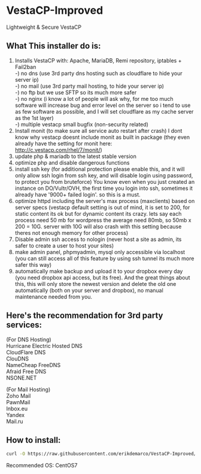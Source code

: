 # VestaCP-Improved
Lightweight &amp; Secure VestaCP

## What This installer do is:
1. Installs VestaCP with: Apache, MariaDB, Remi repository, iptables + Fail2ban  
-) no dns (use 3rd party dns hosting such as cloudflare to hide your server ip)  
-) no mail (use 3rd party mail hosting, to hide your server ip)  
-) no ftp but we use SFTP so its much more safer  
-) no nginx (i know a lot of people will ask why, for me too much software will increase bug and error level on the server so i tend to use as few software as possible, and I will set cloudflare as my cache server as the 1st layer)  
-) multiple vestacp small bugfix (non-security related)
2. Install monit (to make sure all service auto restart after crash) I dont know why vestacp doesnt include monit as built in package (they even already have the setting for monit here: http://c.vestacp.com/rhel/7/monit/)
3. update php & mariadb to the latest stable version
4. optimize php and disable dangerous functions
5. install ssh key (for additional protection please enable this, and it will only allow ssh login from ssh key, and will disable login using password, to protect you from bruteforce) You know even when you just created an instance on DO/Vultr/OVH, the first time you login into ssh, sometimes it already have '9000+ failed login'. so this is a must.
6. optimize httpd including the server's max process (maxclients) based on server specs (vestacp default setting is out of mind, it is set to 200, for static content its ok but for dynamic content its crazy. lets say each process need 50 mb for wordpress the average need 80mb, so 50mb x 200 = 10G. server with 10G will also crash with this setting because theres not enough memory for other process)
7. Disable admin ssh access to nologin (never host a site as admin, its safer to create a user to host your sites)
8. make admin panel, phpmyadmin, mysql only accessible via localhost (you can still access all of this feature by using ssh tunnel its much more safer this way)
9. automatically make backup and upload it to your dropbox every day (you need dropbox api access, but its free). And the great things about this, this will only store the newest version and delete the old one automatically (both on your server and dropbox), no manual maintenance needed from you.
  
  
## Here's the recommendation for 3rd party services:
(For DNS Hosting)  
Hurricane Electric Hosted DNS  
CloudFlare DNS  
ClouDNS  
NameCheap FreeDNS  
Afraid Free DNS  
NSONE.NET  
  
(For Mail Hosting)  
Zoho Mail  
PawnMail  
Inbox.eu  
Yandex  
Mail.ru  
  
## How to install:
```bash
curl -O https://raw.githubusercontent.com/erikdemarco/VestaCP-Improved/master/vesta_improved.sh && bash vesta_improved.sh
```  
  
 Recommended OS: CentOS7
